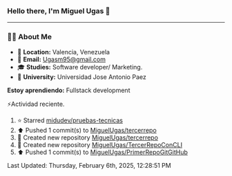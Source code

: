 ### **Hello there, I'm Miguel Ugas 👋**

---

### 🧑‍💻 **About Me**

- 📍 **Location:** Valencia, Venezuela  
- 📧 **Email:** Ugasm95@gmail.com
- 🎓 **Studies:** Software developer/ Marketing.
- 🏫 **University:**  Universidad Jose Antonio Paez

**Estoy aprendiendo:** Fullstack development

⚡Actividad reciente.
<!--RECENT_ACTIVITY:start-->
1. ⭐ Starred [midudev/pruebas-tecnicas](https://github.com/midudev/pruebas-tecnicas)<br>
2. ⬆️ Pushed 1 commit(s) to [MiguelUgas/tercerrepo](https://github.com/MiguelUgas/tercerrepo)<br>
3. 📔 Created new repository [MiguelUgas/tercerrepo](https://github.com/MiguelUgas/tercerrepo)<br>
4. 📔 Created new repository [MiguelUgas/TercerRepoConCLI](https://github.com/MiguelUgas/TercerRepoConCLI)<br>
5. ⬆️ Pushed 1 commit(s) to [MiguelUgas/PrimerRepoGitGitHub](https://github.com/MiguelUgas/PrimerRepoGitGitHub)<br>
<!--RECENT_ACTIVITY:end-->
<!--RECENT_ACTIVITY:last_update-->
Last Updated: Thursday, February 6th, 2025, 12:28:51 PM
<!--RECENT_ACTIVITY:last_update_end-->
